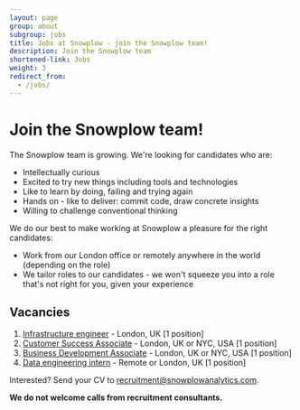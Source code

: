 ```yaml
---
layout: page
group: about
subgroup: jobs
title: Jobs at Snowplow - join the Snowplow team!
description: Join the Snowplow team
shortened-link: Jobs
weight: 3
redirect_from:
  - /jobs/
---
```


# Join the Snowplow team!

The Snowplow team is growing. We're looking for candidates who are:

* Intellectually curious
* Excited to try new things including tools and technologies  
* Like to learn by doing, failing and trying again
* Hands on - like to deliver: commit code, draw concrete insights
* Willing to challenge conventional thinking

We do our best to make working at Snowplow a pleasure for the right candidates:

* Work from our London office or remotely anywhere in the world (depending on the role)
* We tailor roles to our candidates - we won't squeeze you into a role that's not right for you, given your experience

## Vacancies

1. [Infrastructure engineer][infrastructure-engineer] - London, UK [1 position]
2. [Customer Success Associate][customer-success-associate] - London, UK or NYC, USA [1 position]
3. [Business Development Associate][business-development-associate] - London, UK or NYC, USA [1 position]
4. [Data engineering intern][data-engineering-intern] - Remote or London, UK [1 position]

Interested? Send your CV to recruitment@snowplowanalytics.com.

<strong>We do not welcome calls from recruitment consultants.</strong>

[data-engineering-intern]: /about/jobs/data-engineering-intern.html
[business-development-associate]: /about/jobs/business-development-associate.html
[customer-success-associate]: /about/jobs/customer-success-associate.html
[infrastructure-engineer]: /about/jobs/infrastructure-engineer.html
[summer-2015-blog-post]: /blog/2015/04/09/announcing-our-summer-internship-program/
